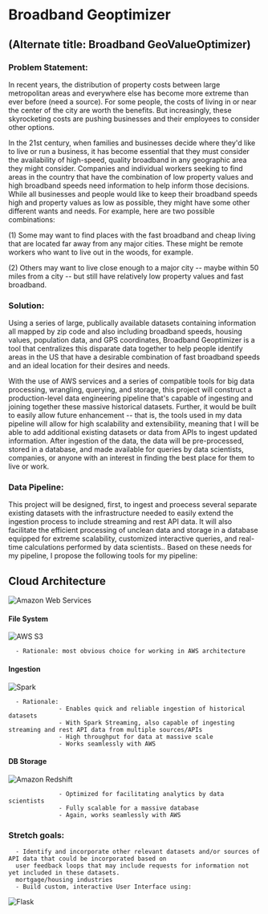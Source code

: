 # Broadband Geoptimizer

## (Alternate title: Broadband GeoValueOptimizer)

### Problem Statement:
In recent years, the distribution of property costs between large metropolitan areas and everywhere else has become more extreme than ever before (need a source). For some people, the costs of living in or near the center of the city are worth the benefits. But increasingly, these skyrocketing costs are pushing businesses and their employees to consider other options.

In the 21st century, when families and businesses decide where they'd like to live or run a business, it has become essential that they must consider the availability of high-speed, quality broadband in any geographic area they might consider. Companies and individual workers seeking to find areas in the country that have the combination of low property values and high broadband speeds need information to help inform those decisions. While all businesses and people would like to keep their broadband speeds high and property values as low as possible, they might have some other different wants and needs. For example, here are two possible combinations:

(1) Some may want to find places with the fast broadband and cheap living that are located far away from any major cities. These might be remote workers who want to live out in the woods, for example.

(2) Others may want to live close enough to a major city -- maybe within 50 miles from a city -- but still have relatively low property values and fast broadband.


### Solution:

Using a series of large, publically available datasets containing information all mapped by zip code and also including broadband speeds, housing values, population data, and GPS coordinates, Broadband Geoptimizer is a tool that centralizes this disparate data together to help people identify areas in the US that have a desirable combination of fast broadband speeds and an ideal location for their desires and needs.

With the use of AWS services and a series of compatible tools for big data processing, wrangling, querying, and storage, this project will construct a production-level data engineering pipeline that's capable of ingesting and joining together these massive historical datasets. Further, it would be built to easily allow future enhancement -- that is, the tools used in my data pipeline will allow for high scalability and extensibility, meaning that I will be able to add additional existing datasets or data from APIs to ingest updated information.  After ingestion of the data, the data will be pre-processed, stored in a database, and made available for queries by data scientists, companies, or anyone with an interest in finding the best place for them to live or work.


### Data Pipeline:

This project will be designed, first, to ingest and proecess several separate existing datasets with the infrastructure needed to easily extend the ingestion process to include streaming and rest API data. It will also facilitate the efficient processing of unclean data and storage in a database equipped for extreme scalability, customized interactive queries, and real-time calculations performed by data scientists..  Based on these needs for my pipeline, I propose the following tools for my pipeline:

## **Cloud Architecture** 
![Amazon Web Services](https://assets.pcmag.com/media/images/408546-amazon-web-services-logo.jpg)


#### **File System** 
![AWS S3](https://braze-marketing-assets.s3.amazonaws.com/images/partner_logos/amazon-s3.png)

      - Rationale: most obvious choice for working in AWS architecture


#### **Ingestion**   
![Spark](https://cdn-images-1.medium.com/max/1600/1*Pa7PO1v7bANI7C-eHMS_PQ.png)


      - Rationale:
                  - Enables quick and reliable ingestion of historical datasets
                  - With Spark Streaming, also capable of ingesting streaming and rest API data from multiple sources/APIs
                  - High throughput for data at massive scale
                  - Works seamlessly with AWS
                  

#### **DB Storage**  
![Amazon Redshift](https://cdn.filestackcontent.com/Ahfkqi4FTFCMEb7GQrHm)


                  - Optimized for facilitating analytics by data scientists
                  - Fully scalable for a massive database
                  - Again, works seamlessly with AWS
                  
                  

### Stretch goals: 

      - Identify and incorporate other relevant datasets and/or sources of API data that could be incorporated based on 
      user feedback loops that may include requests for information not yet included in these datasets.
      mortgage/housing industries
      - Build custom, interactive User Interface using:
      
 ![Flask](https://cdn-images-1.medium.com/max/1200/1*0G5zu7CnXdMT9pGbYUTQLQ.png)
      

